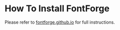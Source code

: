 <h1>How To Install FontForge</h1>

Please refer to <a href="http://fontforge.github.io/en-US/downloads/source/">fontforge.github.io</a> for full instructions. 